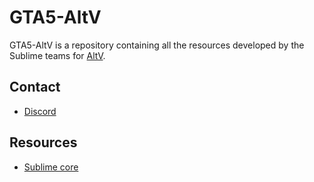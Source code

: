 # GTA5-AltV
GTA5-AltV is a repository containing all the resources developed by the Sublime teams for [AltV](https://altv.mp/).

## Contact
- [Discord](https://discord.gg/hgHZPzRT)

## Resources
- [Sublime core](sublime_core/README.md)
